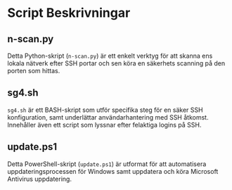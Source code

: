 # Script Beskrivningar

## n-scan.py
Detta Python-skript (`n-scan.py`) är ett enkelt verktyg för att skanna ens lokala nätverk efter SSH portar och sen köra en säkerhets scanning på den porten som hittas.

## sg4.sh
`sg4.sh` är ett BASH-skript som utför specifika steg för en säker SSH konfiguration, samt underlättar användarhantering med SSH åtkomst. Innehåller även ett script som lyssnar efter felaktiga logins på SSH.

## update.ps1
Detta PowerShell-skript (`update.ps1`) är utformat för att automatisera uppdateringsprocessen för Windows samt uppdatera och köra Microsoft Antivirus uppdatering.
